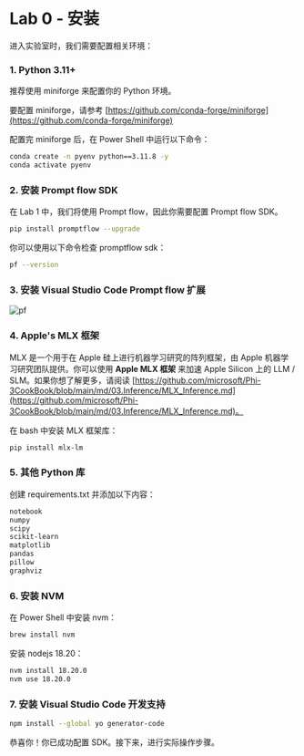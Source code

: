 # Lab 0 - 安装

进入实验室时，我们需要配置相关环境：

### 1. Python 3.11+

推荐使用 miniforge 来配置你的 Python 环境。

要配置 miniforge，请参考 [https://github.com/conda-forge/miniforge](https://github.com/conda-forge/miniforge)

配置完 miniforge 后，在 Power Shell 中运行以下命令：

```bash
conda create -n pyenv python==3.11.8 -y
conda activate pyenv
```

### 2. 安装 Prompt flow SDK

在 Lab 1 中，我们将使用 Prompt flow，因此你需要配置 Prompt flow SDK。

```bash
pip install promptflow --upgrade
```

你可以使用以下命令检查 promptflow sdk：

```bash
pf --version
```

### 3. 安装 Visual Studio Code Prompt flow 扩展

![pf](../../../../../imgs/07/01/pf_ext.png)

### 4. Apple's MLX 框架

MLX 是一个用于在 Apple 硅上进行机器学习研究的阵列框架，由 Apple 机器学习研究团队提供。你可以使用 **Apple MLX 框架** 来加速 Apple Silicon 上的 LLM / SLM。如果你想了解更多，请阅读 [https://github.com/microsoft/Phi-3CookBook/blob/main/md/03.Inference/MLX_Inference.md](https://github.com/microsoft/Phi-3CookBook/blob/main/md/03.Inference/MLX_Inference.md)。

在 bash 中安装 MLX 框架库：

```bash
pip install mlx-lm
```

### 5. 其他 Python 库

创建 requirements.txt 并添加以下内容：

```txt
notebook
numpy 
scipy 
scikit-learn 
matplotlib 
pandas 
pillow 
graphviz
```

### 6. 安装 NVM

在 Power Shell 中安装 nvm：

```bash
brew install nvm
```

安装 nodejs 18.20：

```bash
nvm install 18.20.0
nvm use 18.20.0
```

### 7. 安装 Visual Studio Code 开发支持

```bash
npm install --global yo generator-code
```

恭喜你！你已成功配置 SDK。接下来，进行实际操作步骤。